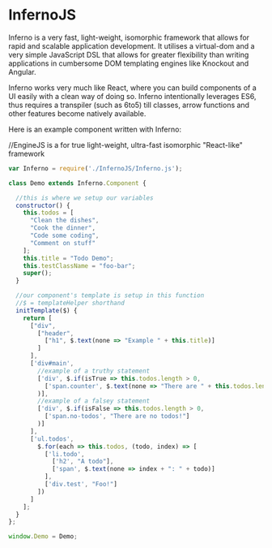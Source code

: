 # InfernoJS

Inferno is a very fast, light-weight, isomorphic framework that allows for rapid
and scalable application development. It utilises a virtual-dom and a very simple
JavaScript DSL that allows for greater flexibility than writing applications in
cumbersome DOM templating engines like Knockout and Angular.

Inferno works very much like React, where you can build components of a UI easily
with a clean way of doing so. Inferno intentionally leverages ES6, thus requires
a transpiler (such as 6to5) till classes, arrow functions and other features become
natively available.

Here is an example component written with Inferno:

//EngineJS is a for true light-weight, ultra-fast isomorphic "React-like" framework

```javascript
var Inferno = require('./InfernoJS/Inferno.js');

class Demo extends Inferno.Component {

  //this is where we setup our variables
  constructor() {
    this.todos = [
      "Clean the dishes",
      "Cook the dinner",
      "Code some coding",
      "Comment on stuff"
    ];
    this.title = "Todo Demo";
    this.testClassName = "foo-bar";
    super();
  }

  //our component's template is setup in this function
  //$ = templateHelper shorthand
  initTemplate($) {
    return [
      ["div",
        ["header",
          ["h1", $.text(none => "Example " + this.title)]
        ]
      ],
      ['div#main',
        //example of a truthy statement
        ['div', $.if(isTrue => this.todos.length > 0,
          ['span.counter', $.text(none => "There are " + this.todos.length + " todos!")]
        )],
        //example of a falsey statement
        ['div', $.if(isFalse => this.todos.length > 0,
          ['span.no-todos', "There are no todos!"]
        )]
      ],
      ['ul.todos',
        $.for(each => this.todos, (todo, index) => [
          ['li.todo',
            ['h2', "A todo"],
            ['span', $.text(none => index + ": " + todo)]
          ],
          ['div.test', "Foo!"]
        ])
      ]
    ];
  }
};

window.Demo = Demo;
```
